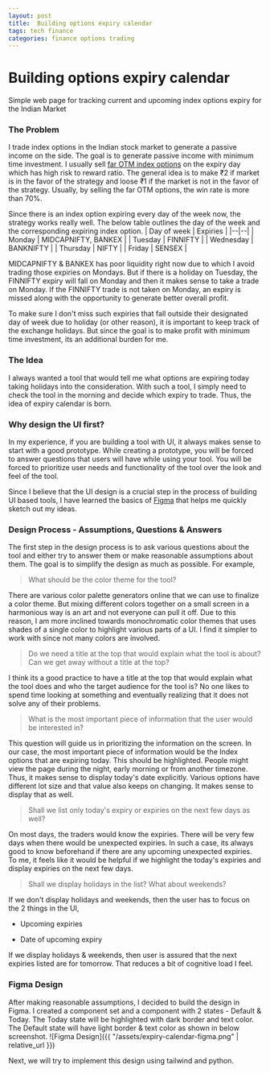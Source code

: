 ```yaml
---
layout: post
title:  Building options expiry calendar
tags: tech finance
categories: finance options trading
---
```


# Building options expiry calendar
Simple web page for tracking current and upcoming index options expiry for the Indian Market

### The Problem
I trade index options in the Indian stock market to generate a passive income on the side. The goal is to generate passive income with minimum time investment. I usually sell [far OTM index options](https://www.avatrade.com/education/market-terms/what-is-otm) on the expiry day which has high risk to reward ratio. The general idea is to make ₹2 if market is in the favor of the strategy and loose ₹1 if the market is not in the favor of the strategy. Usually, by selling the far OTM options, the win rate is more than 70%.

Since there is an index option expiring every day of the week now, the strategy works really well. The below table outlines the day of the week and the corresponding expiring index option.
| Day of week | Expiries |
|--|--|
| Monday | MIDCAPNIFTY, BANKEX |
| Tuesday | FINNIFTY |
| Wednesday | BANKNIFTY |
| Thursday | NIFTY |
| Friday | SENSEX |

MIDCAPNIFTY & BANKEX has poor liquidity right now due to which I avoid trading those expiries on Mondays. But if there is a holiday on Tuesday, the FINNIFTY expiry will fall on Monday and then it makes sense to take a trade on Monday. If the FINNIFTY trade is not taken on Monday, an expiry is missed along with the opportunity to generate better overall profit.

To make sure I don't miss such expiries that fall outside their designated day of week due to holiday (or other reason), it is important to keep track of the exchange holidays. But since the goal is to make profit with minimum time investment, its an additional burden for me.

### The Idea

I always wanted a tool that would tell me what options are expiring today taking holidays into the consideration. With such a tool, I simply need to check the tool in the morning and decide which expiry to trade. Thus, the idea of expiry calendar is born.

### Why design the UI first?

In my experience, if you are building a tool with UI, it always makes sense to start with a good prototype. While creating a prototype, you will be forced to answer questions that users will have while using your tool. You will be forced to prioritize user needs and functionality of the tool over the look and feel of the tool.

Since I believe that the UI design is a crucial step in the process of building UI based tools, I have learned the basics of [Figma](https://www.figma.com/) that helps me quickly sketch out my ideas.

### Design Process - Assumptions, Questions & Answers

The first step in the design process is to ask various questions about the tool and either try to answer them or make reasonable assumptions about them. The goal is to simplify the design as much as possible. For example,

> What should be the color theme for the tool?

There are various color palette generators online that we can use to finalize a color theme. But mixing different colors together on a small screen in a harmonious way is an art and not everyone can pull it off. Due to this reason, I am more inclined towards monochromatic color themes that uses shades of a single color to highlight various parts of a UI. I find it simpler to work with since not many colors are involved.

> Do we need a title at the top that would explain what the tool is about? Can we get away without a title at the top?

I think its a good practice to have a title at the top that would explain what the tool does and who the target audience for the tool is? No one likes to spend time looking at something and eventually realizing that it does not solve any of their problems.

> What is the most important piece of information that the user would be interested in?

This question will guide us in prioritizing the information on the screen. In our case, the most important piece of information would be the Index options that are expiring today. This should be highlighted. People might view the page during the night, early morning or from another timezone. Thus, it makes sense to display today's date explicitly. Various options have different lot size and that value also keeps on changing. It makes sense to display that as well.

> Shall we list only today's expiry or expiries on the next few days as well?

On most days, the traders would know the expiries. There will be very few days when there would be unexpected expiries. In such a case, its always good to know beforehand if there are any upcoming unexpected expiries. To me, it feels like it would be helpful if we highlight the today's expiries and display expiries on the next few days.

> Shall we display holidays in the list? What about weekends?

If we don't display holidays and weekends, then the user has to focus on the 2 things in the UI,

-   Upcoming expiries
    
-   Date of upcoming expiry
    

If we display holidays & weekends, then user is assured that the next expiries listed are for tomorrow. That reduces a bit of cognitive load I feel.

### Figma Design

After making reasonable assumptions, I decided to build the design in Figma. I created a component set and a component with 2 states - Default & Today. The Today state will be highlighted with dark border and text color. The Default state will have light border & text color as shown in below screenshot.
![Figma Design]({{ "/assets/expiry-calendar-figma.png" | relative_url }})


Next, we will try to implement this design using tailwind and python.
